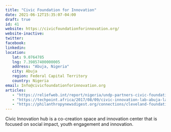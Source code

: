 ```yaml
---
title: "Civic Foundation for Innovation"
date: 2021-06-12T15:35:07-04:00
draft: true
id: 41
website: https://civicfoundationforinnovation.org/
website-inactive: 
twitter: 
facebook: 
linkedin: 
location: 
   lat: 9.0764785
   lng: 7.39857400000005
   address: "Abuja, Nigeria"
   city: Abuja
   region: Federal Capital Territory
   country: Nigeria
email: Info@civicfoundationforinnovation.org
articles:
   - "https://reliefweb.int/report/nigeria/undp-partners-civic-foundation-innovation-seeks-new-approaches-designing-development"
   - "https://techpoint.africa/2017/08/09/civic-innovation-lab-abuja-launch/"
   - "https://philanthropynewsdigest.org/connections/cleveland-foundation-s-civic-innovation-lab"
---
```

Civic Innovation hub is a co-creation space and innovation center that is focused on social impact, youth engagement and innovation. 
